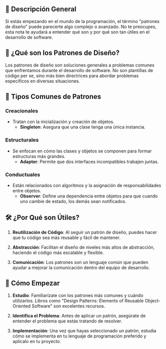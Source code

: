 ## 📝 Descripción General

Si estás empezando en el mundo de la programación, el término "patrones de diseño" puede parecerte algo complejo o avanzado. No te preocupes, esta nota te ayudará a entender qué son y por qué son tan útiles en el desarrollo de software.

## 🤔 ¿Qué son los Patrones de Diseño?

Los patrones de diseño son soluciones generales a problemas comunes que enfrentamos durante el desarrollo de software. No son plantillas de código per se, sino más bien directrices para abordar problemas específicos en diversas situaciones.

## 🌟 Tipos Comunes de Patrones

### Creacionales

- Tratan con la inicialización y creación de objetos.
    - **Singleton**: Asegura que una clase tenga una única instancia.

### Estructurales

- Se enfocan en cómo las clases y objetos se componen para formar estructuras más grandes.
    - **Adapter**: Permite que dos interfaces incompatibles trabajen juntas.

### Conductuales

- Están relacionados con algoritmos y la asignación de responsabilidades entre objetos.
    - **Observer**: Define una dependencia entre objetos para que cuando uno cambie de estado, los demás sean notificados.

## 🛠️ ¿Por Qué son Útiles?

1. **Reutilización de Código**: Al seguir un patrón de diseño, puedes hacer que tu código sea más reusable y fácil de mantener.
    
2. **Abstracción**: Facilitan el diseño de niveles más altos de abstracción, haciendo el código más escalable y flexible.
    
3. **Comunicación**: Los patrones son un lenguaje común que pueden ayudar a mejorar la comunicación dentro del equipo de desarrollo.
    

## 🚀 Cómo Empezar

1. **Estudio**: Familiarízate con los patrones más comunes y cuándo utilizarlos. Libros como "Design Patterns: Elements of Reusable Object-Oriented Software" son excelentes recursos.
    
2. **Identifica el Problema**: Antes de aplicar un patrón, asegúrate de entender el problema que estás tratando de resolver.
    
3. **Implementación**: Una vez que hayas seleccionado un patrón, estudia cómo se implementa en tu lenguaje de programación preferido y aplícalo en tu proyecto.